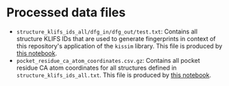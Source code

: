 # Processed data files

- `structure_klifs_ids_all/dfg_in/dfg_out/test.txt`: Contains all structure KLIFS IDs that are used to generate fingerprints in context of this repository's application of the `kissim` library. This file is produced by [this notebook](https://github.com/volkamerlab/kissim_app/blob/master/notebooks/dataset/prepare_dataset.ipynb).
- `pocket_residue_ca_atom_coordinates.csv.gz`: Contains all pocket residue CA atom coordinates for all structures defined in `structure_klifs_ids_all.txt`. This file is produced by [this notebook](https://github.com/volkamerlab/kissim_app/blob/master/notebooks/dataset/pocket_residue_ca_atom_coordinates.ipynb).
